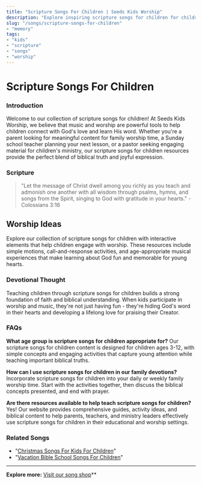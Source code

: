 ```yaml
---
title: "Scripture Songs For Children | Seeds Kids Worship"
description: "Explore inspiring scripture songs for children for children's worship and faith development. Biblical music resources for families and ministry."
slug: "/songs/scripture-songs-for-children"
- "memory"
tags:
- "kids"
- "scripture"
- "songs"
- "worship"
---
```


# Scripture Songs For Children

### Introduction

Welcome to our collection of scripture songs for children! At Seeds Kids Worship, we believe that music and worship are powerful tools to help children connect with God's love and learn His word. Whether you're a parent looking for meaningful content for family worship time, a Sunday school teacher planning your next lesson, or a pastor seeking engaging material for children's ministry, our scripture songs for children resources provide the perfect blend of biblical truth and joyful expression.

### Scripture

> "Let the message of Christ dwell among you richly as you teach and admonish one another with all wisdom through psalms, hymns, and songs from the Spirit, singing to God with gratitude in your hearts." - Colossians 3:16

## Worship Ideas

Explore our collection of scripture songs for children with interactive elements that help children engage with worship. These resources include simple motions, call-and-response activities, and age-appropriate musical experiences that make learning about God fun and memorable for young hearts.

### Devotional Thought

Teaching children through scripture songs for children builds a strong foundation of faith and biblical understanding. When kids participate in worship and music, they're not just having fun - they're hiding God's word in their hearts and developing a lifelong love for praising their Creator.

### FAQs

**What age group is scripture songs for children appropriate for?**
Our scripture songs for children content is designed for children ages 3-12, with simple concepts and engaging activities that capture young attention while teaching important biblical truths.

**How can I use scripture songs for children in our family devotions?**
Incorporate scripture songs for children into your daily or weekly family worship time. Start with the activities together, then discuss the biblical concepts presented, and end with prayer.

**Are there resources available to help teach scripture songs for children?**
Yes! Our website provides comprehensive guides, activity ideas, and biblical content to help parents, teachers, and ministry leaders effectively use scripture songs for children in their educational and worship settings.

### Related Songs

- "[Christmas Songs For Kids For Children](/activities/christmas-songs-for-kids-for-children/)"
- "[Vacation Bible School Songs For Children](/activities/vacation-bible-school-songs-for-children/)"

---

**Explore more:** [Visit our song shop](https://seedskidsworship.com/shop)**

<!-- Schema Markup -->
<script type="application/ld+json">
{
  "@context": "https://schema.org",
  "@type": "MusicRecording",
  "name": "Scripture Songs For Children",
  "byArtist": {
    "@type": "MusicGroup",
    "name": "Seeds Kids Worship"
  },
  "isFamilyFriendly": true,
  "url": "https://seedskidsworship.com/songs/scripture-songs-for-children/"
}
</script>